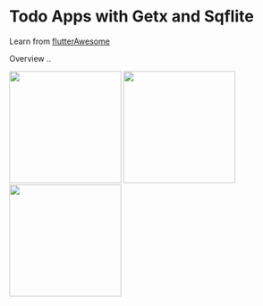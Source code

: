 <h1>Todo Apps with Getx and Sqflite</h1>
Learn from <a href= "FlutterAwesome.com"> flutterAwesome </a>

Overview .. 
<p float="left">
  <img src="https://user-images.githubusercontent.com/22880026/151735830-65fa8112-123a-459a-9003-4a4691854c1c.png" width =200 />
  <img src ="https://user-images.githubusercontent.com/22880026/151735837-53f90c54-45d4-4afe-bfbd-7cb2dd015e4a.png" width =200 />
  <img src ="https://user-images.githubusercontent.com/22880026/151735840-5e9ac82c-6a01-47e0-94bb-543960e41d78.png" width =200 />
</p>


